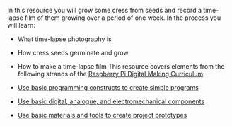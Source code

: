 In this resource you will grow some cress from seeds and record a time-lapse film of them growing over a period of one week. In the process you will learn:

- What time-lapse photography is
- How cress seeds germinate and grow
- How to make a time-lapse film
This resource covers elements from the following strands of the [Raspberry Pi Digital Making Curriculum](https://www.raspberrypi.org/curriculum/):

- [Use basic programming constructs to create simple programs](https://www.raspberrypi.org/curriculum/programming/creator)
- [Use basic digital, analogue, and electromechanical components](https://www.raspberrypi.org/curriculum/physical-computing/creator)
- [Use basic materials and tools to create project prototypes](https://www.raspberrypi.org/curriculum/manufacture/creator)
